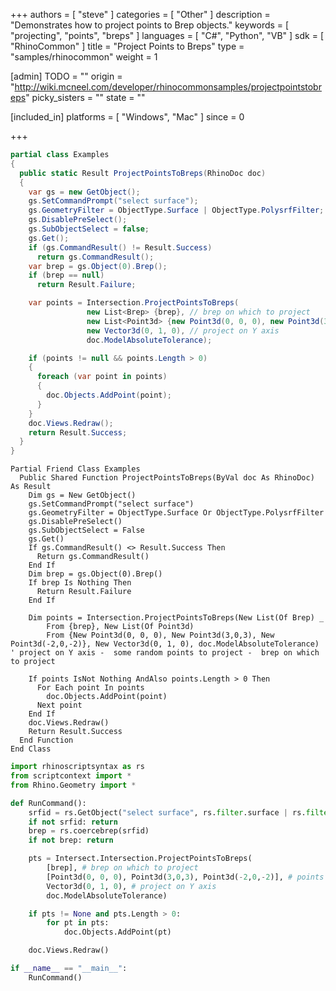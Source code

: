+++
authors = [ "steve" ]
categories = [ "Other" ]
description = "Demonstrates how to project points to Brep objects."
keywords = [ "projecting", "points", "breps" ]
languages = [ "C#", "Python", "VB" ]
sdk = [ "RhinoCommon" ]
title = "Project Points to Breps"
type = "samples/rhinocommon"
weight = 1

[admin]
TODO = ""
origin = "http://wiki.mcneel.com/developer/rhinocommonsamples/projectpointstobreps"
picky_sisters = ""
state = ""

[included_in]
platforms = [ "Windows", "Mac" ]
since = 0

+++

<div class="codetab-content" id="cs">

```cs
partial class Examples
{
  public static Result ProjectPointsToBreps(RhinoDoc doc)
  {
    var gs = new GetObject();
    gs.SetCommandPrompt("select surface");
    gs.GeometryFilter = ObjectType.Surface | ObjectType.PolysrfFilter;
    gs.DisablePreSelect();
    gs.SubObjectSelect = false;
    gs.Get();
    if (gs.CommandResult() != Result.Success)
      return gs.CommandResult();
    var brep = gs.Object(0).Brep();
    if (brep == null)
      return Result.Failure;

    var points = Intersection.ProjectPointsToBreps(
                 new List<Brep> {brep}, // brep on which to project
                 new List<Point3d> {new Point3d(0, 0, 0), new Point3d(3,0,3), new Point3d(-2,0,-2)}, // some random points to project
                 new Vector3d(0, 1, 0), // project on Y axis
                 doc.ModelAbsoluteTolerance);

    if (points != null && points.Length > 0)
    {
      foreach (var point in points)
      {
        doc.Objects.AddPoint(point);
      }
    }
    doc.Views.Redraw();
    return Result.Success;
  }
}
```

</div>


<div class="codetab-content" id="vb">

```vbnet
Partial Friend Class Examples
  Public Shared Function ProjectPointsToBreps(ByVal doc As RhinoDoc) As Result
	Dim gs = New GetObject()
	gs.SetCommandPrompt("select surface")
	gs.GeometryFilter = ObjectType.Surface Or ObjectType.PolysrfFilter
	gs.DisablePreSelect()
	gs.SubObjectSelect = False
	gs.Get()
	If gs.CommandResult() <> Result.Success Then
	  Return gs.CommandResult()
	End If
	Dim brep = gs.Object(0).Brep()
	If brep Is Nothing Then
	  Return Result.Failure
	End If

	Dim points = Intersection.ProjectPointsToBreps(New List(Of Brep) _
	    From {brep}, New List(Of Point3d)
	    From {New Point3d(0, 0, 0), New Point3d(3,0,3), New Point3d(-2,0,-2)}, New Vector3d(0, 1, 0), doc.ModelAbsoluteTolerance) ' project on Y axis -  some random points to project -  brep on which to project

	If points IsNot Nothing AndAlso points.Length > 0 Then
	  For Each point In points
		doc.Objects.AddPoint(point)
	  Next point
	End If
	doc.Views.Redraw()
	Return Result.Success
  End Function
End Class
```

</div>


<div class="codetab-content" id="py">

```python
import rhinoscriptsyntax as rs
from scriptcontext import *
from Rhino.Geometry import *

def RunCommand():
    srfid = rs.GetObject("select surface", rs.filter.surface | rs.filter.polysurface)
    if not srfid: return
    brep = rs.coercebrep(srfid)
    if not brep: return

    pts = Intersect.Intersection.ProjectPointsToBreps(
        [brep], # brep on which to project
        [Point3d(0, 0, 0), Point3d(3,0,3), Point3d(-2,0,-2)], # points to project
        Vector3d(0, 1, 0), # project on Y axis
        doc.ModelAbsoluteTolerance)

    if pts != None and pts.Length > 0:
        for pt in pts:
            doc.Objects.AddPoint(pt)

    doc.Views.Redraw()

if __name__ == "__main__":
    RunCommand()
```

</div>
